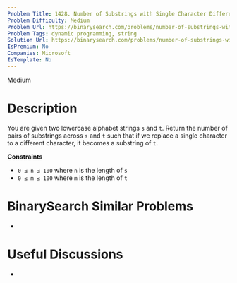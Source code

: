 ```yaml
---
Problem Title: 1428. Number of Substrings with Single Character Difference
Problem Difficulty: Medium
Problem Url: https://binarysearch.com/problems/number-of-substrings-with-single-character-difference/
Problem Tags: dynamic programming, string
Solution Url: https://binarysearch.com/problems/number-of-substrings-with-single-character-difference/solutions/
IsPremium: No
Companies: Microsoft
IsTemplate: No
---
```


<span style="color: ;">Medium</span>

# Description

You are given two lowercase alphabet strings `s` and `t`. Return the number of pairs of substrings across `s` and `t` such that if we replace a single character to a different character, it becomes a substring of `t`.

**Constraints**
- `0 ≤ n ≤ 100` where `n` is the length of `s`
- `0 ≤ m ≤ 100` where `m` is the length of `t`

# BinarySearch Similar Problems

- []()

# Useful Discussions

- []()
